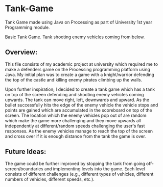 # Tank-Game
Tank Game made using Java on Processing as part of University 1st year Programming module.

Basic Tank Game. Tank shooting enemy vehicles coming from below.

## Overview:
This file consists of my academic project at university which required me to make a defenders game on the Processing programming platform using Java. My initial plan was to create a game with a knight/warrior defending the top of the castle and killing enemy pirates climbing up the walls. 

Upon further inspiration, I decided to create a tank game which has a tank on top of the screen defending and shooting enemy vehicles coming upwards. The tank can move right, left, downwards and upward. As the bullet successfully hits the edge of the enemy vehicle the vehicle stops and points are gained which are accumulated in the scoreboard on top of the screen. The location which the enemy vehicles pop out of are random which make the game more challenging and they move upwards all independently at different/random speeds challenging the user's fast responses. As the enemy vehicles manage to reach the top of the screen and cross over if it is enough distance from the tank the game is over. 

## Future Ideas:
The game could be further improved by stopping the tank from going off-screen/boundaries and implementing levels into the game. Each level consists of different challenges (e.g., different types of vehicles, different numbers of vehicles, different speeds, etc.).
